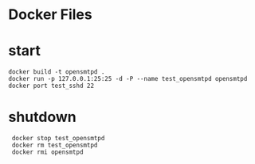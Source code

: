 # Docker Files

# start

    docker build -t opensmtpd .
    docker run -p 127.0.0.1:25:25 -d -P --name test_opensmtpd opensmtpd 
    docker port test_sshd 22

# shutdown

     docker stop test_opensmtpd
     docker rm test_opensmtpd
     docker rmi opensmtpd 

